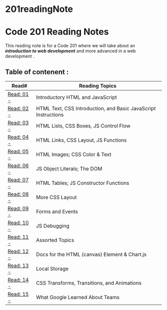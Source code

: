 # 201readingNote

# Code 201 Reading Notes

This reading note is for a Code 201 where we will take about an _**introduction to web development**_ and more advanced in a web development .


## **Table of contenent** :

   Read#             | Reading Topics
  ------------------ | ------------------- 
  [Read: 01 -](https://batoolalomari.github.io/201readingNote/class-01) | Introductory HTML and JavaScript
  [Read: 02 -](https://batoolalomari.github.io/201readingNote/class-02) | HTML Text, CSS Introduction, and Basic JavaScript Instructions
  [Read: 03 -](https://batoolalomari.github.io/201readingNote/class-03) | HTML Lists, CSS Boxes, JS Control Flow
  [Read: 04 -](https://batoolalomari.github.io/201readingNote/class-04) | HTML Links, CSS Layout, JS Functions
  [Read: 05 -](https://batoolalomari.github.io/201readingNote/class-05) | HTML Images; CSS Color & Text
  [Read: 06 -](https://batoolalomari.github.io/201readingNote/class-06) | JS Object Literals; The DOM
  [Read: 07 -](https://batoolalomari.github.io/201readingNote/class-07) | HTML Tables; JS Constructor Functions
  [Read: 08 -](https://batoolalomari.github.io/201readingNote/class-08) | More CSS Layout
  [Read: 09 -](https://batoolalomari.github.io/201readingNote/class-09) | Forms and Events
  [Read: 10 -](https://batoolalomari.github.io/201readingNote/class-10) | JS Debugging
  [Read: 11 -](https://batoolalomari.github.io/201readingNote/class-11) | Assorted Topics
  [Read: 12 -](https://batoolalomari.github.io/201readingNote/class-12) | Docs for the HTML (canvas) Element & Chart.js
  [Read: 13 -](https://batoolalomari.github.io/201readingNote/class-13) | Local Storage
  [Read: 14 -](https://batoolalomari.github.io/201readingNote/class-14) | CSS Transforms, Transitions, and Animations
  [Read: 15 -](https://batoolalomari.github.io/201readingNote/class-15) | What Google Learned About Teams
  
  
       


